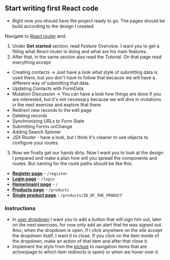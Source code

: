 ## Start writing first React code
- Right now you should have the project ready to go. The pages should be build according to the design I created.

Navigate to [React router](https://reactrouter.com/en/main) and:
1.  Under **Get started** section, read *Feature Overview*. I want you to get a filling what *React router* is doing and what are his main features.
2. After that, in the same section also read the *Tutorial*. On that page read everything accept:
- Creating contacts -> Just have a look what style of submitting data is used there, but you don't have to follow that because we will have a different way of submitting that data.
- Updating Contacts with FormData
- Mutation Discussion -> You can have a look how things are done if you are interested, but it's not necessary because we will dive in mutations in the next exercise and explore that there.
- Redirect new records to the edit page
- Deleting records
- Synchronizing URLs to Form State
- Submitting Forms onChange
- Adding Search Spinner
- JSX Router - have a look, but I think it's cleaner to use objects to configure your routes.
3. Now we finally get our hands dirty. Now I want you to look at the design I prepared and make a plan how will you spread the components and routes. But naming for the route paths should be like this:
- **[Register page](https://github.com/GalMarkelj/react-tutorial/blob/main/exercise-4/designs/onboarding/register.jpg)** - `/register`
- **[Login page](https://github.com/GalMarkelj/react-tutorial/blob/main/exercise-4/designs/onboarding/login.jpg)** - `/login`
- **[Home(main) page](https://github.com/GalMarkelj/react-tutorial/blob/main/exercise-4/designs/dashboard/home.jpg)** - `/`
- **[Products page](https://github.com/GalMarkelj/react-tutorial/blob/main/exercise-4/designs/products/products-list.jpg)** - `/products`
- **[Single product page](https://github.com/GalMarkelj/react-tutorial/blob/main/exercise-4/designs/products/products-item.jpg)** - `/products/ID_OF_THE_PRODUCT`

### Instructions
- In [user dropdown](https://github.com/GalMarkelj/react-tutorial/blob/main/exercise-3/designs/dashboard/user-menu-dropdown.jpg) I want you to add a button that will sign him out, later on the next exercises, for now only add an alert that he was signed out. Also, when the dropdown is open, if I click anywhere on the site accept the dropdown itself, I want it to close. If you click on the item inside of the dropdown, make an action of that item and after that close it.
- Implement the style from the [picture](https://github.com/GalMarkelj/react-tutorial/blob/main/exercise-3/designs/dashboard/navigation-hover&action-item.jpg) to navigation items that are active(page to which item redirects is open) or when we hover over it.
